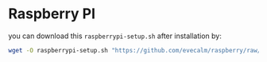 # Raspberry PI
you can download this `raspberrypi-setup.sh` after installation by:

```sh
wget -O raspberrypi-setup.sh "https://github.com/evecalm/raspberry/raw/master/raspberrypi-setup.sh" && sudo bash raspberrypi-setup.sh
```
